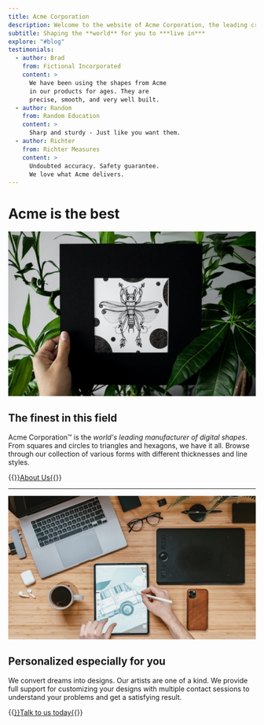 ```yaml
---
title: Acme Corporation
description: Welcome to the website of Acme Corporation, the leading creator of digital shapes on the planet, providing precise shape creations that are ready to use.
subtitle: Shaping the **world** for you to ***live in***
explore: "#blog"
testimonials:
  - author: Brad
    from: Fictional Incorporated
    content: >
      We have been using the shapes from Acme
      in our products for ages. They are
      precise, smooth, and very well built.
  - author: Random
    from: Random Education
    content: >
      Sharp and sturdy - Just like you want them.
  - author: Richter
    from: Richter Measures
    content: >
      Undoubted accuracy. Safety guarantee.
      We love what Acme delivers.
---
```


Acme is the **best**
====================

![About Us](image/about.jpg "About Us")
<!-- {{<img src="/image/about.jpg" alt="about us" width="1024" height="680">}} -->

The finest in this field
------------------------

Acme Corporation™ is the _world's leading manufacturer of digital shapes_. From squares and circles to triangles and hexagons, we have it all. Browse through our collection of various forms with different thicknesses and line styles.

{{<a href="/about">}}About Us{{</a>}}

* * *

![Contact Us](image/contact.jpg "Contact Us")
<!-- {{<img src="/image/contact.jpg" alt="contact us" width="1024" height="594">}} -->

Personalized especially for you
-------------------------------

We convert dreams into designs. Our artists are one of a kind. We provide full support for customizing your designs with multiple contact sessions to understand your problems and get a satisfying result.

{{<a href="/contact">}}Talk to us today{{</a>}}
